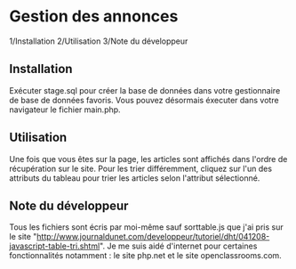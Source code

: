 Gestion des annonces
===================

1/Installation
2/Utilisation
3/Note du développeur

Installation
------------
Exécuter stage.sql pour créer la base de données dans votre gestionnaire de base de données favoris.
Vous pouvez désormais éxecuter dans votre navigateur le fichier main.php.

Utilisation
-----------
Une fois que vous êtes sur la page, les articles sont affichés dans l'ordre de récupération sur le site.
Pour les trier différemment, cliquez sur l'un des attributs du tableau pour trier les articles selon l'attribut sélectionné.

Note du développeur
-------------------
Tous les fichiers sont écris par moi-même sauf sorttable.js que j'ai pris sur le site "http://www.journaldunet.com/developpeur/tutoriel/dht/041208-javascript-table-tri.shtml".
Je me suis aidé d'internet pour certaines fonctionnalités notamment : le site php.net et le site openclassrooms.com.
